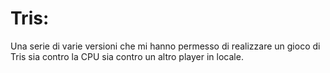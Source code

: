 # Tris:
Una serie di varie versioni che mi hanno permesso di realizzare un gioco di Tris sia contro la CPU sia contro un altro player in locale.
